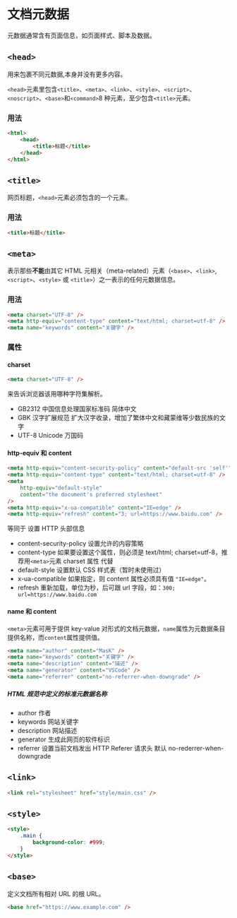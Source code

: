 # 文档元数据

元数据通常含有页面信息，如页面样式、脚本及数据。

## `<head>`

用来包裹不同元数据,本身并没有更多内容。

`<head>`元素里包含`<title>`、`<meta>`、`<link>`、`<style>`、`<script>`、`<noscript>`、`<base>`和`<command>`8 种元素，至少包含`<title>`元素。

### 用法

```html
<html>
    <head>
        <title>标题</title>
    </head>
</html>
```

## `<title>`

网页标题，`<head>`元素必须包含的一个元素。

### 用法

```html
<title>标题</title>
```

## `<meta>`

表示那些**不能**由其它 HTML 元相关（meta-related）元素（`<base>`、`<link>`, `<script>`、`<style>` 或 `<title>`）之一表示的任何元数据信息。

### 用法

```html
<meta charset="UTF-8" />
<meta http-equiv="content-type" content="text/html; charset=utf-8" />
<meta name="keywords" content="关键字" />
```

### 属性

#### charset

```html
<meta charset="UTF-8" />
```

来告诉浏览器该用哪种字符集解析。

-   GB2312 中国信息处理国家标准码 简体中文
-   GBK 汉字扩展规范 扩大汉字收录，增加了繁体中文和藏蒙维等少数民族的文字
-   UTF-8 Unicode 万国码

#### http-equiv 和 content

```html
<meta http-equiv="content-security-policy" content="default-src 'self'" />
<meta http-equiv="content-type" content="text/html; charset=utf-8" />
<meta
    http-equiv="default-style"
    content="the document's preferred stylesheet"
/>
<meta http-equiv="x-ua-compatible" content="IE=edge" />
<meta http-equiv="refresh" content="3; url=https://www.baidu.com" />
```

等同于 设置 HTTP 头部信息

-   content-security-policy 设置允许的内容策略
-   content-type 如果要设置这个属性，则必须是 text/html; charset=utf-8，推荐用`<meta>`元素 charset 属性 代替
-   default-style 设置默认 CSS 样式表（暂时未使用过）
-   x-ua-compatible 如果指定，则 content 属性必须具有值 `"IE=edge"`。
-   refresh 重新加载，单位为秒，后可跟 url 字段，如：`300; url=https://www.baidu.com`

#### name 和 content

`<meta>`元素可用于提供 key-value 对形式的文档元数据，`name`属性为元数据条目提供名称，而`content`属性提供值。

```html
<meta name="author" content="MasK" />
<meta name="keywords" content="关键字" />
<meta name="description" content="描述" />
<meta name="generator" content="VSCode" />
<meta name="referrer" content="no-referrer-when-downgrade" />
```

##### HTML 规范中定义的标准元数据名称

-   author 作者
-   keywords 网站关键字
-   description 网站描述
-   generator 生成此网页的软件标识
-   referrer 设置当前文档发出 HTTP Referer 请求头 默认 no-rederrer-when-downgrade

## `<link>`

```html
<link rel="stylesheet" href="style/main.css" />
```

## `<style>`

```html
<style>
    .main {
        background-color: #999;
    }
</style>
```

## `<base>`

定义文档所有相对 URL 的根 URL。

```html
<base href="https://www.example.com" />
```
